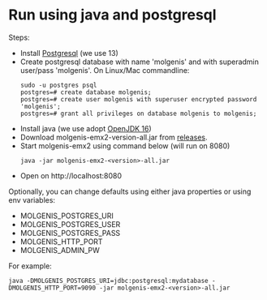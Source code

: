 # Run using java and postgresql

Steps:

* Install [Postgresql](https://www.postgresql.org/download/) (we use 13)
* Create postgresql database with name 'molgenis' and with superadmin user/pass 'molgenis'. On Linux/Mac commandline:
    ```console
    sudo -u postgres psql
    postgres=# create database molgenis;
    postgres=# create user molgenis with superuser encrypted password 'molgenis';
    postgres=# grant all privileges on database molgenis to molgenis;
    ```
* Install java (we use adopt [OpenJDK 16](https://adoptopenjdk.net/))
* Download molgenis-emx2-version-all.jar from [releases](https://github.com/mswertz/molgenis-emx2/releases).
* Start molgenis-emx2 using command below (will run on 8080)
    ```console
    java -jar molgenis-emx2-<version>-all.jar
    ```
* Open on http://localhost:8080

Optionally, you can change defaults using either java properties or using env variables:

* MOLGENIS_POSTGRES_URI
* MOLGENIS_POSTGRES_USER
* MOLGENIS_POSTGRES_PASS
* MOLGENIS_HTTP_PORT
* MOLGENIS_ADMIN_PW

For example:

```console
java -DMOLGENIS_POSTGRES_URI=jdbc:postgresql:mydatabase -DMOLGENIS_HTTP_PORT=9090 -jar molgenis-emx2-<version>-all.jar
```